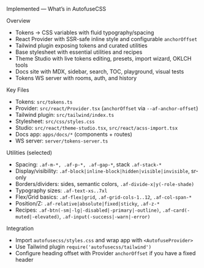 Implemented — What’s in AutofuseCSS

Overview
- Tokens → CSS variables with fluid typography/spacing
- React Provider with SSR-safe inline style and configurable `anchorOffset`
- Tailwind plugin exposing tokens and curated utilities
- Base stylesheet with essential utilities and recipes
- Theme Studio with live tokens editing, presets, import wizard, OKLCH tools
- Docs site with MDX, sidebar, search, TOC, playground, visual tests
- Tokens WS server with rooms, auth, and history

Key Files
- Tokens: `src/tokens.ts`
- Provider: `src/react/Provider.tsx` (`anchorOffset` via `--af-anchor-offset`)
- Tailwind plugin: `src/tailwind/index.ts`
- Stylesheet: `src/css/styles.css`
- Studio: `src/react/theme-studio.tsx`, `src/react/acss-import.tsx`
- Docs app: `apps/docs/*` (components + routes)
- WS server: `server/tokens-server.ts`

Utilities (selected)
- Spacing: `.af-m-*, .af-p-*, .af-gap-*`, stack `.af-stack-*`
- Display/visibility: `.af-block|inline-block|hidden|visible|invisible`, sr-only
- Borders/dividers: sides, semantic colors, `.af-divide-x|y(-role-shade)`
- Typography sizes: `.af-text-xs..7xl`
- Flex/Grid basics: `.af-flex|grid`, `.af-grid-cols-1..12`, `.af-col-span-*`
- Position/Z: `.af-relative|absolute|fixed|sticky`, `.af-z-*`
- Recipes: `.af-btn(-sm|-lg|-disabled|-primary|-outline)`, `.af-card(-muted|-elevated)`, `.af-input(-success|-warn|-error)`

Integration
- Import `autofusecss/styles.css` and wrap app with `<AutofuseProvider>`
- Use Tailwind plugin `require('autofusecss/tailwind')`
- Configure heading offset with Provider `anchorOffset` if you have a fixed header

